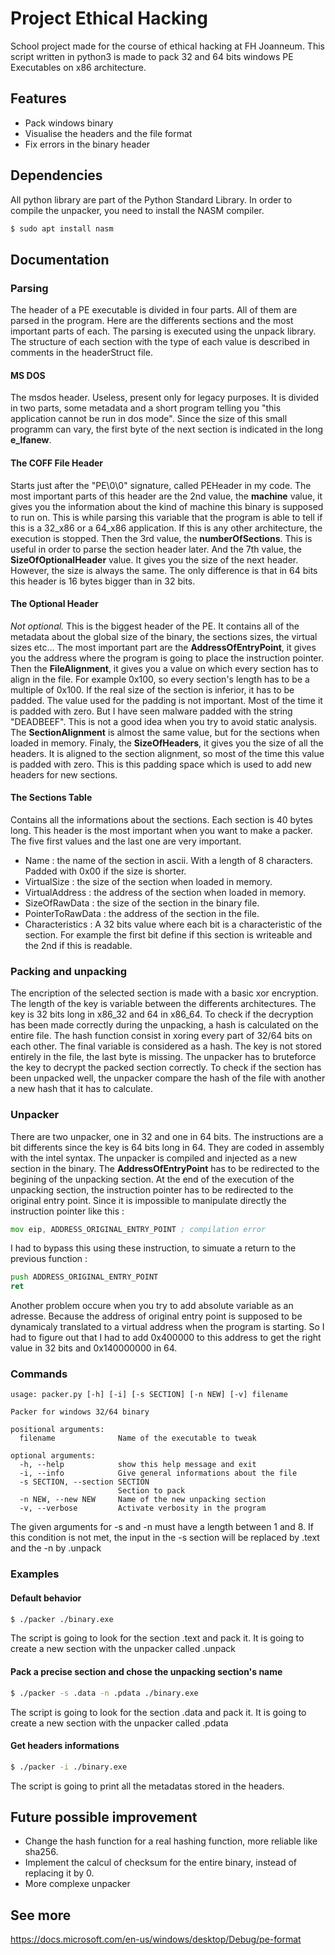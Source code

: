 # Project Ethical Hacking
School project made for the course of ethical hacking at FH Joanneum.
This script written in python3 is made to pack 32 and 64 bits windows PE Executables on x86 architecture.

## Features
- Pack windows binary
- Visualise the headers and the file format
- Fix errors in the binary header

## Dependencies
All python library are part of the Python Standard Library.
In order to compile the unpacker, you need to install the NASM compiler.
```sh
$ sudo apt install nasm
```

## Documentation
### Parsing
The header of a PE executable is divided in four parts.
All of them are parsed in the program. Here are the differents sections and the most important parts of each.
The parsing is executed using the unpack library. The structure of each section with the type of each value is described in comments in the headerStruct file.

#### MS DOS
The msdos header. Useless, present only for legacy purposes. It is divided in two parts, some metadata and a short program telling you "this application cannot be run in dos mode".
Since the size of this small programm can vary, the first byte of the next section is indicated in the long **e_lfanew**.

#### The COFF File Header
Starts just after the "PE\0\0" signature, called PEHeader in my code.
The most important parts of this header are the 2nd value, the **machine** value, it gives you the information about the kind of machine this binary is supposed to run on. This is while parsing this variable that the program is able to tell if this is a 32_x86 or a 64_x86 application. If this is any other architecture, the execution is stopped.
Then the 3rd value, the **numberOfSections**. This is useful in order to parse the section header later.
And the 7th value, the **SizeOfOptionalHeader** value. It gives you the size of the next header. However, the size is always the same. The only difference is that in 64 bits this header is 16 bytes bigger than in 32 bits.

#### The Optional Header
*Not optional.*
This is the biggest header of the PE. It contains all of the metadata about the global size of the binary, the sections sizes, the virtual sizes etc...
The most important part are the **AddressOfEntryPoint**, it gives you the address where the program is going to place the instruction pointer.
Then the **FileAlignment**, it gives you a value on which every section has to align in the file. For example 0x100, so every section's length has to be a multiple of 0x100. If the real size of the section is inferior, it has to be padded. The value used for the padding is not important. Most of the time it is padded with zero. But I have seen malware padded with the string "DEADBEEF". This is not a good idea when you try to avoid static analysis. The **SectionAlignment** is almost the same value, but for the sections when loaded in memory.
Finaly, the **SizeOfHeaders**, it gives you the size of all the headers. It is aligned to the section alignment, so most of the time this value is padded with zero. This is this padding space which is used to add new headers for new sections.

#### The Sections Table
Contains all the informations about the sections.
Each section is 40 bytes long. This header is the most important when you want to make a packer. The five first values and the last one are very important.
- Name : the name of the section in ascii. With a length of 8 characters. Padded with 0x00 if the size is shorter.
- VirtualSize : the size of the section when loaded in memory.
- VirtualAddress : the address of the section when loaded in memory.
- SizeOfRawData : the size of the section in the binary file.
- PointerToRawData : the address of the section in the file.
- Characteristics : A 32 bits value where each bit is a characteristic of the section. For example the first bit define if this section is writeable and the 2nd if this is readable.

### Packing and unpacking
The encription of the selected section is made with a basic xor encryption. The length of the key is variable between the differents architectures. The key is 32 bits long in x86_32 and 64 in x86_64. To check if the decryption has been made correctly during the unpacking, a hash is calculated on the entire file. The hash function consist in xoring every part of 32/64 bits on each other. The final variable is considered as a hash.
The key is not stored entirely in the file, the last byte is missing. The unpacker has to bruteforce the key to decrypt the packed section correctly. To check if the section has been unpacked well, the unpacker compare the hash of the file with another a new hash that it has to calculate.

### Unpacker
There are two unpacker, one in 32 and one in 64 bits. The instructions are a bit differents since the key is 64 bits long in 64. They are coded in assembly with the intel syntax.
The unpacker is compiled and injected as a new section in the binary. The **AddressOfEntryPoint** has to be redirected to the begining of the unpacking section. At the end of the execution of the unpacking section, the instruction pointer has to be redirected to the original entry point. Since it is impossible to manipulate directly the instruction pointer like this : 
```asm
mov eip, ADDRESS_ORIGINAL_ENTRY_POINT ; compilation error
```
I had to bypass this using these instruction, to simuate a return to the previous function :
```asm
push ADDRESS_ORIGINAL_ENTRY_POINT
ret
```
Another problem occure when you try to add absolute variable as an adresse. Because the address of original entry point is supposed to be dynamicaly translated to a virtual address when the program is starting. So I had to figure out that I had to add 0x400000 to this address to get the right value in 32 bits and 0x140000000 in 64.

### Commands
```
usage: packer.py [-h] [-i] [-s SECTION] [-n NEW] [-v] filename

Packer for windows 32/64 binary

positional arguments:
  filename              Name of the executable to tweak

optional arguments:
  -h, --help            show this help message and exit
  -i, --info            Give general informations about the file
  -s SECTION, --section SECTION
                        Section to pack
  -n NEW, --new NEW     Name of the new unpacking section
  -v, --verbose         Activate verbosity in the program
```
The given arguments for -s and -n must have a length between 1 and 8. If this condition is not met, the input in the -s section will be replaced by .text and the -n by .unpack

### Examples
#### Default behavior
```sh
$ ./packer ./binary.exe
```
The script is going to look for the section .text and pack it. It is going to create a new section with the unpacker called .unpack
#### Pack a precise section and chose the unpacking section's name
```sh
$ ./packer -s .data -n .pdata ./binary.exe
```
The script is going to look for the section .data and pack it. It is going to create a new section with the unpacker called .pdata
#### Get headers informations
```sh
$ ./packer -i ./binary.exe
```
The script is going to print all the metadatas stored in the headers.

## Future possible improvement
- Change the hash function for a real hashing function, more reliable like sha256.
- Implement the calcul of checksum for the entire binary, instead of replacing it by 0.
- More complexe unpacker

## See more
https://docs.microsoft.com/en-us/windows/desktop/Debug/pe-format